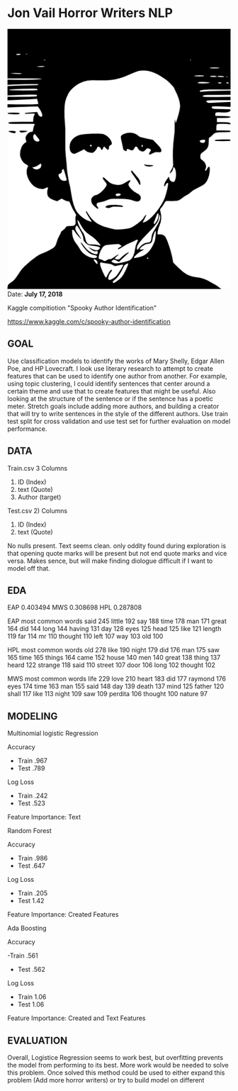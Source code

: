 # Jon Vail Horror Writers NLP
![alt text](https://github.com/jonmvail/JonVailPortfolio/blob/master/Horror_Writing_NLP/Images/free-vector-edgar-allen-poe-clip-art_105943_Edgar_Allen_Poe_clip_art_hight.png)
Date: **July 17, 2018**

Kaggle compitiotion "Spooky Author Identification"

https://www.kaggle.com/c/spooky-author-identification

## GOAL
Use classification models to identify the works of Mary Shelly, Edgar Allen Poe, and HP Lovecraft. I look use literary research to attempt to create features that can be used to identify one author from another. For example, using topic clustering, I could identify sentences that center around a certain theme and use that to create features that might be useful. Also looking at the structure of the sentence or if the sentence has a poetic meter. Stretch goals include adding more authors, and building a creator that will try to write sentences in the style of the different authors. Use train test split for cross validation and use test set for further evaluation on model performance.

## DATA

Train.csv
3 Columns 
1) ID (Index)
2) text (Quote)
3) Author (target)

Test.csv
2) Columns
1) ID (Index)
2) text (Quote)

No nulls present. Text seems clean. only oddity found during exploration is that opening quote marks will be present but not end quote marks and vice versa. Makes sence, but will make finding diologue difficult if I want to model off that.

## EDA 

EAP    0.403494
MWS    0.308698
HPL    0.287808

EAP most common words
said       245
little     192
say        188
time       178
man        171
great      164
did        144
long       144
having     131
day        128
eyes       125
head       125
like       121
length     119
far        114
mr         110
thought    110
left       107
way        103
old        100

HPL most common words
old        278
like       190
night      179
did        176
man        175
saw        165
time       165
things     164
came       152
house      140
men        140
great      138
thing      137
heard      122
strange    118
said       110
street     107
door       106
long       102
thought    102

MWS most common words
life       229
love       210
heart      183
did        177
raymond    176
eyes       174
time       163
man        155
said       148
day        139
death      137
mind       125
father     120
shall      117
like       113
night      109
saw        109
perdita    106
thought    100
nature      97

## MODELING

Multinomial logistic Regression

Accuracy

- Train .967
- Test .789

Log Loss

- Train .242
- Test .523

Feature Importance: Text

Random Forest

Accuracy

- Train .986
- Test .647

Log Loss

- Train .205
- Test 1.42

Feature Importance: Created Features

Ada Boosting

Accuracy

-Train .561
- Test .562

Log Loss

- Train 1.06
- Test 1.06

Feature Importance: Created and Text Features

## EVALUATION
Overall, Logistice Regression seems to work best, but overfitting prevents the model from performing to its best. More work would be needed to solve this problem. Once solved this method could be used to either expand this problem (Add more horror writers) or try to build model on different 
